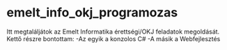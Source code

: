 # emelt_info_okj_programozas
Itt megtaláljátok az Emelt Informatika érettségi/OKJ  feladatok megoldását.
Kettő részre bontottam:
-Az egyik a konzolos C#
-A másik a Webfejlesztés

